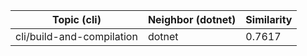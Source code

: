 | Topic (cli) | Neighbor (dotnet) | Similarity |
|-------------|-------------------|------------|
| cli/build-and-compilation | dotnet | 0.7617 |
